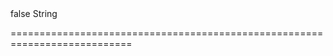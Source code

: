 <!--**
/*-------------------------------------------
    Auto-generated file. Do not modify.
-------------------------------------------

**-->
<!--merge--><!--/merge-->
<!--hidden-->false<!--/hidden-->
<!--type-->String<!--/type-->
===========================================================================
